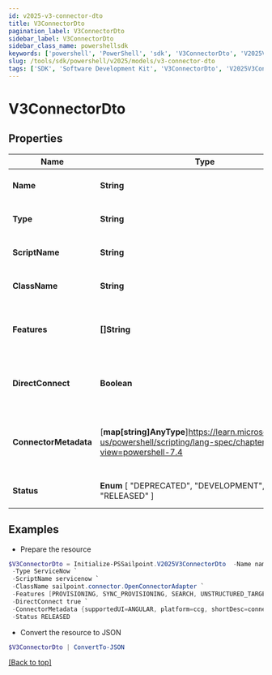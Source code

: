 ```yaml
---
id: v2025-v3-connector-dto
title: V3ConnectorDto
pagination_label: V3ConnectorDto
sidebar_label: V3ConnectorDto
sidebar_class_name: powershellsdk
keywords: ['powershell', 'PowerShell', 'sdk', 'V3ConnectorDto', 'V2025V3ConnectorDto'] 
slug: /tools/sdk/powershell/v2025/models/v3-connector-dto
tags: ['SDK', 'Software Development Kit', 'V3ConnectorDto', 'V2025V3ConnectorDto']
---
```



# V3ConnectorDto

## Properties

Name | Type | Description | Notes
------------ | ------------- | ------------- | -------------
**Name** | **String** | The connector name | [optional] 
**Type** | **String** | The connector type | [optional] 
**ScriptName** | **String** | The connector script name | [optional] 
**ClassName** | **String** | The connector class name. | [optional] 
**Features** | **[]String** | The list of features supported by the connector | [optional] 
**DirectConnect** | **Boolean** | true if the source is a direct connect source | [optional] [default to $false]
**ConnectorMetadata** | [**map[string]AnyType**]https://learn.microsoft.com/en-us/powershell/scripting/lang-spec/chapter-04?view=powershell-7.4 | A map containing metadata pertinent to the connector | [optional] 
**Status** |  **Enum** [  "DEPRECATED",    "DEVELOPMENT",    "DEMO",    "RELEASED" ] | The connector status | [optional] 

## Examples

- Prepare the resource
```powershell
$V3ConnectorDto = Initialize-PSSailpoint.V2025V3ConnectorDto  -Name name `
 -Type ServiceNow `
 -ScriptName servicenow `
 -ClassName sailpoint.connector.OpenConnectorAdapter `
 -Features [PROVISIONING, SYNC_PROVISIONING, SEARCH, UNSTRUCTURED_TARGETS] `
 -DirectConnect true `
 -ConnectorMetadata {supportedUI=ANGULAR, platform=ccg, shortDesc=connector description} `
 -Status RELEASED
```

- Convert the resource to JSON
```powershell
$V3ConnectorDto | ConvertTo-JSON
```


[[Back to top]](#) 

